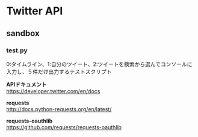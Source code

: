 # Twitter API

## sandbox
### test.py
0:タイムライン、1:自分のツイート、2:ツイートを検索から選んでコンソールに入力し、５件だけ出力するテストスクリプト

**APIドキュメント**  
https://developer.twitter.com/en/docs

**requests**  
http://docs.python-requests.org/en/latest/

**requests-oauthlib**  
https://github.com/requests/requests-oauthlib

